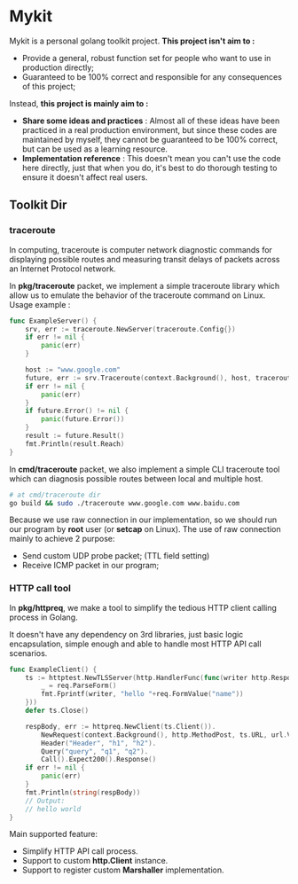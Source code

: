 #  Mykit

Mykit is a personal golang toolkit project. **This project isn't aim to :**

* Provide a general, robust function set for people who want to use in production directly;
* Guaranteed to be 100% correct and responsible for any consequences of this project;

Instead, **this project is mainly aim to :** 

* **Share some ideas and practices** : Almost all of these ideas have been practiced in a real production environment, 
but since these codes are maintained by myself, they cannot be guaranteed to be 
100% correct, but can be used as a learning resource.
* **Implementation reference** : This doesn't mean you can't use the code here directly, just that when you do, 
it's best to do thorough testing to ensure it doesn't affect real users.

## Toolkit Dir
### traceroute
In computing, traceroute is computer network diagnostic commands for displaying possible routes
and measuring transit delays of packets across an Internet Protocol network.

In **pkg/traceroute** packet, we implement a simple traceroute library which allow us to 
emulate the behavior of the traceroute command on Linux. Usage example :

```go
func ExampleServer() {
	srv, err := traceroute.NewServer(traceroute.Config{})
	if err != nil {
		panic(err)
	}

	host := "www.google.com"
	future, err := srv.Traceroute(context.Background(), host, traceroute.Options{})
	if err != nil {
		panic(err)
	}
	if future.Error() != nil {
		panic(future.Error())
	}
	result := future.Result()
	fmt.Println(result.Reach)
}
```

In **cmd/traceroute** packet, we also implement a simple CLI traceroute tool which can diagnosis possible routes 
between local and multiple host.

```bash
# at cmd/traceroute dir
go build && sudo ./traceroute www.google.com www.baidu.com
```

Because we use raw connection in our implementation, so we should run our program by **root** user (or **setcap** on Linux). 
The use of raw connection mainly to achieve 2 purpose:
* Send custom UDP probe packet; (TTL field setting)
* Receive ICMP packet in our program;

### HTTP call tool
In **pkg/httpreq**, we make a tool to simplify the tedious HTTP client calling process in Golang.

It doesn't have any dependency on 3rd libraries, just basic logic encapsulation, 
simple enough and able to handle most HTTP API call scenarios.

```go
func ExampleClient() {
	ts := httptest.NewTLSServer(http.HandlerFunc(func(writer http.ResponseWriter, req *http.Request) {
		_ = req.ParseForm()
		fmt.Fprintf(writer, "hello "+req.FormValue("name"))
	}))
	defer ts.Close()

	respBody, err := httpreq.NewClient(ts.Client()).
		NewRequest(context.Background(), http.MethodPost, ts.URL, url.Values{"name": []string{"world"}}).
		Header("Header", "h1", "h2").
		Query("query", "q1", "q2").
		Call().Expect200().Response()
	if err != nil {
		panic(err)
	}
	fmt.Println(string(respBody))
	// Output:
	// hello world
}
```

Main supported feature:
* Simplify HTTP API call process.
* Support to custom **http.Client** instance.
* Support to register custom **Marshaller** implementation.
